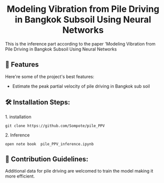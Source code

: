 <h1 align="center" id="title">Modeling Vibration from Pile Driving in Bangkok Subsoil Using Neural Networks</h1>

<p id="description">This is the inference part according to the paper 'Modeling Vibration from Pile Driving in Bangkok Subsoil Using Neural Networks</p>

  
  
<h2>🧐 Features</h2>

Here're some of the project's best features:

*   Estimate the peak partial velocity of pile driving in Bangkok sub soil

<h2>🛠️ Installation Steps:</h2>

<p>1. installation</p>

```
git clone https://github.com/Sompote/pile_PPV
```

<p>2. Inference</p>

```
open note book  pile_PPV_inference.ipynb
```

<h2>🍰 Contribution Guidelines:</h2>

Additional data for pile driving are welcomed to train the model making it more efficient.
